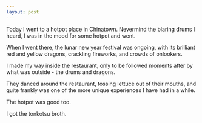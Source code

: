 ```yaml
---
layout: post
---
```


Today I went to a hotpot place in Chinatown. Nevermind the blaring drums I heard, I was in the mood for some hotpot and went.

When I went there, the lunar new year festival was ongoing, with its brilliant red and yellow dragons, crackling fireworks, and crowds of onlookers. 

I made my way inside the restaurant, only to be followed moments after by what was outside - the drums and dragons.

They danced around the restaurant, tossing lettuce out of their mouths, and quite frankly was one of the more unique experiences I have had in a while. 

The hotpot was good too. 

I got the tonkotsu broth.
